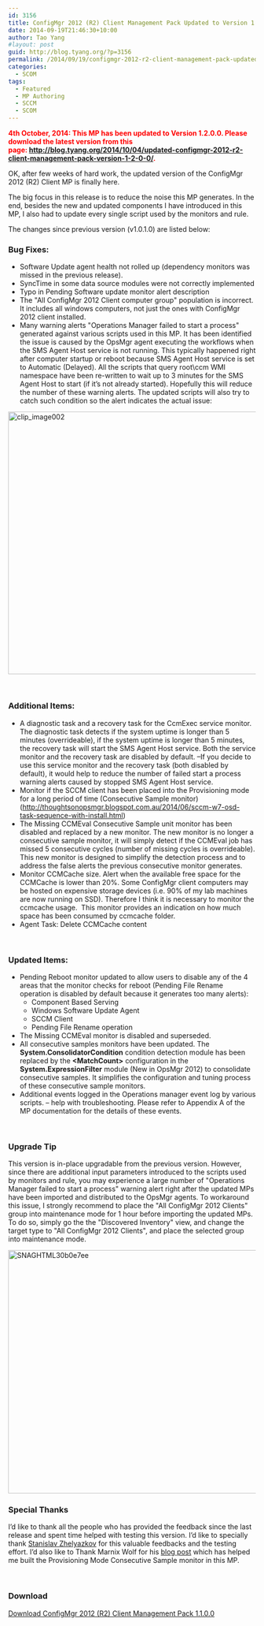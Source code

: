 ```yaml
---
id: 3156
title: ConfigMgr 2012 (R2) Client Management Pack Updated to Version 1.1.0.0
date: 2014-09-19T21:46:30+10:00
author: Tao Yang
#layout: post
guid: http://blog.tyang.org/?p=3156
permalink: /2014/09/19/configmgr-2012-r2-client-management-pack-updated-version-1-1-0-0/
categories:
  - SCOM
tags:
  - Featured
  - MP Authoring
  - SCCM
  - SCOM
---
```

<span style="color: #ff0000;"><strong>4th October, 2014: This MP has been updated to Version 1.2.0.0. Please download the latest version from this page: <a href="http://blog.tyang.org/2014/10/04/updated-configmgr-2012-r2-client-management-pack-version-1-2-0-0/">http://blog.tyang.org/2014/10/04/updated-configmgr-2012-r2-client-management-pack-version-1-2-0-0/</a>.</strong></span>

OK, after few weeks of hard work, the updated version of the ConfigMgr 2012 (R2) Client MP is finally here.

The big focus in this release is to reduce the noise this MP generates. In the end, besides the new and updated components I have introduced in this MP, I also had to update every single script used by the monitors and rule.

The changes since previous version (v1.0.1.0) are listed below:
<h3>Bug Fixes:</h3>
<ul>
	<li>Software Update agent health not rolled up (dependency monitors was missed in the previous release).</li>
	<li>SyncTime in some data source modules were not correctly implemented</li>
	<li>Typo in Pending Software update monitor alert description</li>
	<li>The "All ConfigMgr 2012 Client computer group" population is incorrect. It includes all windows computers, not just the ones with ConfigMgr 2012 client installed.</li>
	<li>Many warning alerts "Operations Manager failed to start a process" generated against various scripts used in this MP. It has been identified the issue is caused by the OpsMgr agent executing the workflows when the SMS Agent Host service is not running. This typically happened right after computer startup or reboot because SMS Agent Host service is set to Automatic (Delayed). All the scripts that query root\ccm WMI namespace have been re-written to wait up to 3 minutes for the SMS Agent Host to start (if it’s not already started). Hopefully this will reduce the number of these warning alerts. The updated scripts will also try to catch such condition so the alert indicates the actual issue:</li>
</ul>
<a href="http://blog.tyang.org/wp-content/uploads/2014/09/clip_image002.jpg"><img style="background-image: none; float: none; padding-top: 0px; padding-left: 0px; margin-left: auto; display: block; padding-right: 0px; margin-right: auto; border: 0px;" title="clip_image002" src="http://blog.tyang.org/wp-content/uploads/2014/09/clip_image002_thumb.jpg" alt="clip_image002" width="612" height="533" border="0" /></a>

&nbsp;
<h3>Additional Items:</h3>
<ul>
	<li>A diagnostic task and a recovery task for the CcmExec service monitor. The diagnostic task detects if the system uptime is longer than 5 minutes (overrideable), if the system uptime is longer than 5 minutes, the recovery task will start the SMS Agent Host service. Both the service monitor and the recovery task are disabled by default. –If you decide to use this service monitor and the recovery task (both disabled by default), it would help to reduce the number of failed start a process warning alerts caused by stopped SMS Agent Host service.</li>
	<li>Monitor if the SCCM client has been placed into the Provisioning mode for a long period of time (Consecutive Sample monitor) (<a href="http://thoughtsonopsmgr.blogspot.com.au/2014/06/sccm-w7-osd-task-sequence-with-install.html">http://thoughtsonopsmgr.blogspot.com.au/2014/06/sccm-w7-osd-task-sequence-with-install.html</a>)</li>
	<li>The Missing CCMEval Consecutive Sample unit monitor has been disabled and replaced by a new monitor. The new monitor is no longer a consecutive sample monitor, it will simply detect if the CCMEval job has missed 5 consecutive cycles (number of missing cycles is overrideable). This new monitor is designed to simplify the detection process and to address the false alerts the previous consecutive monitor generates.</li>
	<li>Monitor CCMCache size. Alert when the available free space for the CCMCache is lower than 20%. Some ConfigMgr client computers may be hosted on expensive storage devices (i.e. 90% of my lab machines are now running on SSD). Therefore I think it is necessary to monitor the ccmcache usage.  This monitor provides an indication on how much space has been consumed by ccmcache folder.</li>
	<li>Agent Task: Delete CCMCache content</li>
</ul>
&nbsp;
<h3>Updated Items:</h3>
<ul>
	<li>Pending Reboot monitor updated to allow users to disable any of the 4 areas that the monitor checks for reboot (Pending File Rename operation is disabled by default because it generates too many alerts):
<ul>
	<li>Component Based Serving</li>
	<li>Windows Software Update Agent</li>
	<li>SCCM Client</li>
	<li>Pending File Rename operation</li>
</ul>
</li>
	<li>The Missing CCMEval monitor is disabled and superseded.</li>
	<li>All consecutive samples monitors have been updated. The <strong>System.ConsolidatorCondition</strong> condition detection module has been replaced by the <strong>&lt;MatchCount&gt;</strong> configuration in the <strong>System.ExpressionFilter</strong> module (New in OpsMgr 2012) to consolidate consecutive samples. It simplifies the configuration and tuning process of these consecutive sample monitors.</li>
	<li>Additional events logged in the Operations manager event log by various scripts. – help with troubleshooting. Please refer to Appendix A of the MP documentation for the details of these events.</li>
</ul>
&nbsp;
<h3>Upgrade Tip</h3>
This version is in-place upgradable from the previous version. However, since there are additional input parameters introduced to the scripts used by monitors and rule, you may experience a large number of "Operations Manager failed to start a process" warning alert right after the updated MPs have been imported and distributed to the OpsMgr agents. To workaround this issue, I strongly recommend to place the "All ConfigMgr 2012 Clients" group into maintenance mode for 1 hour before importing the updated MPs. To do so, simply go the the "Discovered Inventory" view, and change the target type to "All ConfigMgr 2012 Clients", and place the selected group into maintenance mode.

<a href="http://blog.tyang.org/wp-content/uploads/2014/09/SNAGHTML30b0e7ee.png"><img style="background-image: none; padding-top: 0px; padding-left: 0px; display: inline; padding-right: 0px; border: 0px;" title="SNAGHTML30b0e7ee" src="http://blog.tyang.org/wp-content/uploads/2014/09/SNAGHTML30b0e7ee_thumb.png" alt="SNAGHTML30b0e7ee" width="661" height="494" border="0" /></a>
<h3>Special Thanks</h3>
I’d like to thank all the people who has provided the feedback since the last release and spent time helped with testing this version. I’d like to specially thank <a href="https://cloudadministrator.wordpress.com/">Stanislav Zhelyazkov</a> for this valuable feedbacks and the testing effort. I’d also like to Thank Marnix Wolf for his <a href="http://thoughtsonopsmgr.blogspot.com.au/2014/06/sccm-w7-osd-task-sequence-with-install.html">blog post</a> which has helped me built the Provisioning Mode Consecutive Sample monitor in this MP.

&nbsp;
<h3>Download</h3>
<a href="http://blog.tyang.org/wp-content/uploads/2014/09/ConfigMgr-2012-Client-MP-V1.1.0.0.zip">Download ConfigMgr 2012 (R2) Client Management Pack 1.1.0.0</a>